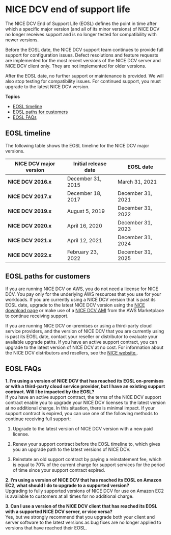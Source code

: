 # NICE DCV end of support life<a name="eosl"></a>

The NICE DCV End of Support Life \(EOSL\) defines the point in time after which a specific major version \(and all of its minor versions\) of NICE DCV no longer receives support and is no longer tested for compatibility with newer versions\.

Before the EOSL date, the NICE DCV support team continues to provide full support for configuration issues\. Defect resolutions and feature requests are implemented for the most recent versions of the NICE DCV server and NICE DCV client only\. They are not implemented for older versions\.

After the EOSL date, no further support or maintenance is provided\. We will also stop testing for compatibility issues\. For continued support, you must upgrade to the latest NICE DCV version\.

**Topics**
+ [EOSL timeline](#dates)
+ [EOSL paths for customers](#paths)
+ [EOSL FAQs](#faq)

## EOSL timeline<a name="dates"></a>

The following table shows the EOSL timeline for the NICE DCV major versions\.


| NICE DCV major version | Initial release date | EOSL date | 
| --- | --- | --- | 
| **NICE DCV 2016\.x** | December 31, 2015 | March 31, 2021 | 
| **NICE DCV 2017\.x** | December 18, 2017 | December 31, 2021 | 
| **NICE DCV 2019\.x** | August 5, 2019 | December 31, 2022 | 
| **NICE DCV 2020\.x** | April 16, 2020 | December 31, 2023 | 
| **NICE DCV 2021\.x** | April 12, 2021 | December 31, 2024 | 
| **NICE DCV 2022\.x** | February 23, 2022 | December 31, 2025 | 

## EOSL paths for customers<a name="paths"></a>

If you are running NICE DCV on AWS, you do not need a license for NICE DCV\. You pay only for the underlying AWS resources that you use for your workloads\. If you are currently using a NICE DCV version that is past its EOSL date, upgrade to the latest NICE DCV version using the [NICE download page](https://www.nice-dcv.com/) or make use of a [ NICE DCV AMI](https://aws.amazon.com/marketplace/search/results?page=1&filters=VendorId&VendorId=74eff437-1315-4130-8b04-27da3fa01de1&searchTerms=nice+dcv) from the AWS Marketplace to continue receiving support\.

If you are running NICE DCV on\-premises or using a third\-party cloud service providers, and the version of NICE DCV that you are currently using is past its EOSL date, contact your reseller or distributor to evaluate your available upgrade paths\. If you have an active support contract, you can upgrade to the latest version of NICE DCV at no cost\. For information about the NICE DCV distributors and resellers, see the [ NICE website\.](https://www.nice-software.com/)\.

## EOSL FAQs<a name="faq"></a>

**1\. I’m using a version of NICE DCV that has reached its EOSL on\-premises or with a third\-party cloud service provider, but I have an existing support contract\. Will I be impacted by the EOSL?**  
If you have an active support contract, the terms of the NICE DCV support contract enable you to upgrade your NICE DCV licenses to the latest version at no additional charge\. In this situation, there is minimal impact\. If your support contract is expired, you can use one of the following methods to continue receiving full support:

1. Upgrade to the latest version of NICE DCV version with a new paid license\.

1. Renew your support contract before the EOSL timeline to, which gives you an upgrade path to the latest versions of NICE DCV\.

1. Reinstate an old support contract by paying a reinstatement fee, which is equal to 70% of the current charge for support services for the period of time since your support contract expired\.

**2\. I’m using a version of NICE DCV that has reached its EOSL on Amazon EC2, what should I do to upgrade to a supported version?**  
Upgrading to fully supported versions of NICE DCV for use on Amazon EC2 is available to customers at all times for no additional charge\. 

**3\. Can I use a version of the NICE DCV client that has reached its EOSL with a supported NICE DCV server, or vice versa?**  
Yes, but we strongly recommend that you upgrade both your client and server software to the latest versions as bug fixes are no longer applied to versions that have reached their EOSL\.